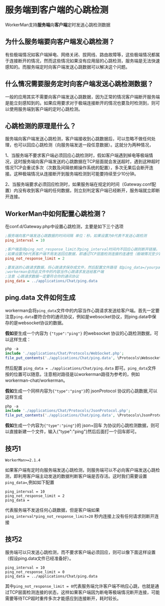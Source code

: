 # 服务端到客户端的心跳检测
WorkerMan支持**服务端**向**客户端**定时发送心跳检测数据

## 为什么服务端要向客户端发心跳检测？
有些极端情况如客户端掉电、网络关闭、拔网线、路由故障等，这些极端情况都属于连接断开的情况，然而这些情况如果没有应用层的心跳检测，服务端是无法快速感知的。而服务端定时向客户端发送心跳数据可以解决这个问题。

## 什么情况需要服务定时向客户端发送心跳检测数据？
一般的应用其实不需要向客户端发送心跳数据，因为正常的情况客户端断开服务端是能立刻感知到的。如果应用要求对于极端连接断开的情况也要及时检测到，则可以使用服务端到客户端的定时心跳检测。

## 心跳检测的原理是什么？
服务端向客户端发送心跳检测，客户端接收到心跳数据后，可以忽略不做任何处理，也可以回应心跳检测（向服务端发送一段任意数据）。这就分为两种情况，

1、当服务端不要求客户端必须回应心跳检测时，假如客户端遇到掉电等极端情况，这时服务端向客户端发送的心跳数据在TCP层面就会发送超时，遇到这种超时情况TCP会重试多次（次数及间隔依赖操作系统的配置），多次无果后会断开连接。这种极端情况从连接断开到服务端检测到可能要持续至少10分钟。

2、当服务端要求必须回应检测时，如果服务端在规定的时间（Gateway.conf配置）内没有收到客户端的任何数据，则立刻判定客户端已经断开，服务端就立即断开连接。

## WorkerMan中如何配置心跳检测？
在conf.d/Gateway.php中设置心跳检测，主要是如下三个选项

```ini
;服务端向客户端发送心跳数据的时间间隔 单位：秒。如果设置为0代表不发送心跳检测
ping_interval = 10

;客户端连续ping_not_response_limit次ping_interval时间内不回应心跳则断开链接。
;如果设置为0代表客户端不用发送回应数据，即通过TCP层面检测连接的连通性（极端情况至少10分钟才能检测到）
ping_not_response_limit = 2

;要发送的心跳请求数据，将心跳请求保存成文件，然后配置文件路径 如ping_data=/yourpath/ping.data，
;workerman会将此文件中的内容当作心跳请求发送给客户端
;注意 心跳请求数据一定要符合你的通讯协议
ping_data = ../applications/Chat/ping.data

```

## ping.data 文件如何生成
workerman会将```ping_data```文件中的内容当作心跳请求发送给客户端。首先一定要注意```ping.data```要符合你的通讯协议，例如是websocket协议，则ping.data中保存的是websocket协议的数据。

**假如**要生成一个内容为 ```{"type":"ping"}``` 的websocket
协议的心跳检测数据，可以这样生成：

```php
php -a
include './applications/Chat/Protocols/WebSocket.php';
file_put_contents('./applications/Chat/ping.data', \Protocols\Websocket::encode('{"type":"ping"}'));
```
然后配置 ```ping_data = ./applications/Chat/ping.data``` 即可。```ping_data```文件按的位置可以随意。注意相对路径是以workerman路径为参考的，例如workerman-chat/workerman。

**假如**生成一个同样内容为```{"type":"ping"}```的 jsonProtocol 协议的心跳数据,可以这样生成

```php
php -a
include './applications/Chat/Protocols/JsonProtocol.php';
file_put_contents('./applications/Chat/ping.data', \Protocols\JsonProtocol::encode(array('type'=>'ping')));
```

**假如**生成一个内容为```{"type":"ping"}```的 json+回车 为协议的心跳检测数据，则可以直接新建一个文件，输入{"type":"ping"}然后后面打一个回车即可。

## 技巧1
``` WorkerMan>=2.1.4 ```

如果客户端有定时向服务端发送心跳检测，则服务端可以不必向客户端发送心跳检测，即利用客户端主动发送的数据判断客户端是否存活。这时我们需要设置```ping_data=```,例如如下配置
```
ping_interval = 10
ping_not_response_limit = 2
ping_data =
```
代表服务端不发送任何心跳数据，但是客户端如果 ```ping_interval*ping_not_response_limit=20``` 秒内连接上没有任何请求则断开连接

## 技巧2
服务端可以只发送心跳检测，而不要求客户端必须回应，则可以像下面这样设置（假设ping.data文件已经准备好）。
```
ping_interval = 10
ping_not_response_limit = 0
ping_data = ../applications/Chat/ping.data
```
其中```ping_not_response_limit = 0```代表服务端允许客户端不响应心跳，也就是通过TCP层面检测连接的状态，这样如果客户端因为断电等极端情况断开连接，可能需要等待TCP超时重传多次才能感应到连接断开，耗时较长。
